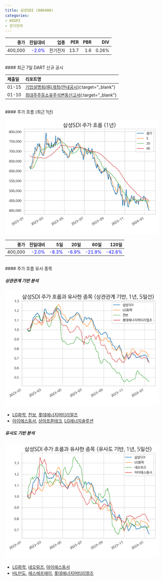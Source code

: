 ```yaml
---
title: 삼성SDI (006400)
categories:
- KOSPI
- 전기전자
---
```


|**종가**|**전일대비**|**업종**|**PER**|**PBR**|**DIV**|
|-------:|-----------:|-------:|------:|------:|------:|
|400,000|<span style="color: blue">-2.0%</span>|전기전자|13.7|1.6|0.26%|

<!-- more -->

<br>
#### 최근 7일 DART 신규 공시


|**제출일**|**리포트명**|
|:-----|:-------|
|01-15|[기업설명회(IR)개최(안내공시)](https://dart.fss.or.kr/dsaf001/main.do?rcpNo=20240115800486){:target="_blank"}|
|01-10|[최대주주등소유주식변동신고서](https://dart.fss.or.kr/dsaf001/main.do?rcpNo=20240110800287){:target="_blank"}|

<br>
#### 주가 흐름 (최근 1년)

![006400](/assets/images/stock/006400.png)

|**종가**|**전일대비**|**5일**|**20일**|**60일**|**120일**|
|---:|-------:|--:|---:|---:|----:|
|400,000|<span style="color: blue">-2.0%</span>|<span style="color: blue">-8.3%</span>|<span style="color: blue">-6.9%</span>|<span style="color: blue">-21.9%</span>|<span style="color: blue">-42.8%</span>|

<br>
#### 주가 흐름 유사 종목

##### 상관관계 기반 분석

![006400](/assets/images/stock/006400_corr.png)
- [LG화학](/051910/), [천보](/278280/), [롯데에너지머티리얼즈](/020150/)
- [아이에스동서](/010780/), [상아프론테크](/089980/), [LG에너지솔루션](/373220/)

##### 유사도 기반 분석

![006400](/assets/images/stock/006400_sim.png)
- [LG화학](/051910/), [네오위즈](/095660/), [아이에스동서](/010780/)
- [HL만도](/204320/), [에스에프에이](/056190/), [롯데에너지머티리얼즈](/020150/)